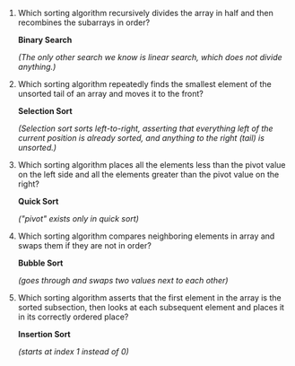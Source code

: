 1. Which sorting algorithm recursively divides the array in half and then recombines the
   subarrays in order?

   **Binary Search**

   _(The only other search we know is linear search, which does not divide anything.)_


2. Which sorting algorithm repeatedly finds the smallest element of the unsorted tail of an array
   and moves it to the front?

   **Selection Sort**

   _(Selection sort sorts left-to-right, asserting that everything left of the current position is already sorted, and anything to the right (tail) is unsorted.)_


3. Which sorting algorithm places all the elements less than the pivot value on the left side and
   all the elements greater than the pivot value on the right?

   **Quick Sort**

   _("pivot" exists only in quick sort)_


4. Which sorting algorithm compares neighboring elements in array and swaps them if they are
   not in order?

   **Bubble Sort** 

   _(goes through and swaps two values next to each other)_


5. Which sorting algorithm asserts that the first element in the array is the sorted subsection,
   then looks at each subsequent element and places it in its correctly ordered place?

   **Insertion Sort**
   
   _(starts at index 1 instead of 0)_